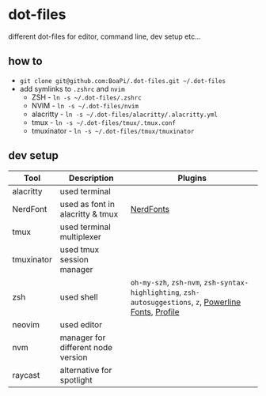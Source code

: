# dot-files

different dot-files for editor, command line, dev setup etc...

## how to

- `git clone git@github.com:BoaPi/.dot-files.git ~/.dot-files`
- add symlinks to `.zshrc` and `nvim`
  - ZSH - `ln -s ~/.dot-files/.zshrc`
  - NVIM - `ln -s ~/.dot-files/nvim`
  - alacritty - `ln -s ~/.dot-files/alacritty/.alacritty.yml`
  - tmux - `ln -s ~/.dot-files/tmux/.tmux.conf`
  - tmuxinator - `ln -s ~/.dot-files/tmux/tmuxinator`

## dev setup

| Tool       | Description                        | Plugins                                                                                                                                                     |
| ---------- | ---------------------------------- | ----------------------------------------------------------------------------------------------------------------------------------------------------------- |
| alacritty  | used terminal                      |                                                                                                                                                             |
| NerdFont   | used as font in alacritty & tmux   | [NerdFonts](https://www.nerdfonts.com/cheat-sheet)                                                                                                          |
| tmux       | used terminal multiplexer          |                                                                                                                                                             |
| tmuxinator | used tmux session manager          |                                                                                                                                                             |
| zsh        | used shell                         | `oh-my-szh`, `zsh-nvm`, `zsh-syntax-highlighting`, `zsh-autosuggestions`, `z`, [Powerline Fonts](https://github.com/powerline/fonts), [Profile](boapi.json) |
| neovim     | used editor                        |                                                                                                                                                             |
| nvm        | manager for different node version |                                                                                                                                                             |
| raycast    | alternative for spotlight          |                                                                                                                                                             |
